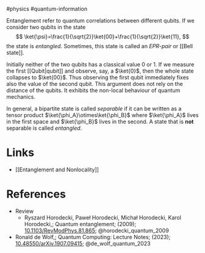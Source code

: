 #physics #quantum-information

Entanglement refer to quantum correlations between different qubits. 
If we consider two qubits in the state
$$
\ket{\psi}=\frac{1}{\sqrt{2}}\ket{00}+\frac{1}{\sqrt{2}}\ket{11},
$$
the state is *entangled*. Sometimes, this state is called an *EPR-pair* or [[Bell state]].

Initially neither of the two qubits has a classical value $0$ or $1$.  If we measure the first [[Qubit|qubit]] and observe, say, a $\ket{0}$, then the whole state collapses to $\ket{00}$.
Thus observing the first qubit immediately fixes also the value of the second qubit.
This argument does not rely on the distance of the qubits. It exhibits the non-local behaviour of quantum mechanics.

In general, a bipartite state  is called *separable* if it can be written as a tensor product $\ket{\phi_A}\otimes\ket{\phi_B}$ where $\ket{\phi_A}$ lives in the first space and $\ket{\phi_B}$ lives in the second. 
A state that is **not** separable is called *entangled*.
# Links
- [[Entanglement and Nonlocality]] 

# References
- Review
	-  Ryszard Horodecki, Paweł Horodecki, Michał Horodecki, Karol Horodecki,; Quantum entanglement; (2009); [10.1103/RevModPhys.81.865](https://www.doi.org/10.1103/RevModPhys.81.865);  @horodecki_quantum_2009 
-  Ronald de Wolf,; Quantum Computing: Lecture Notes; (2023); [10.48550/arXiv.1907.09415](https://www.doi.org/10.48550/arXiv.1907.09415);  @de_wolf_quantum_2023 

